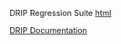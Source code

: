 DRIP Regression Suite [html](http://www.credit-trader.net/RegressionSuite.html)

[DRIP Documentation](http://www.credit-trader.net/Begin.html)